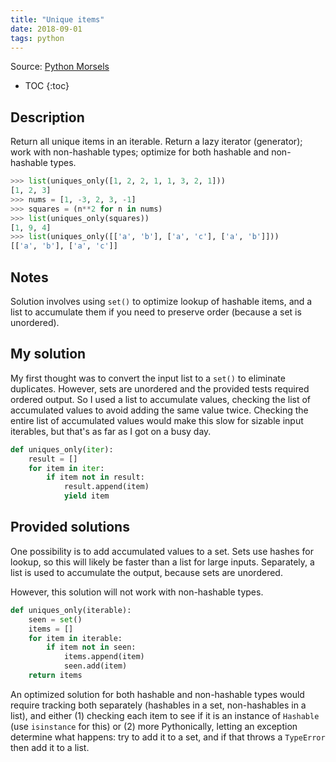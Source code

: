```yaml
---
title: "Unique items"
date: 2018-09-01
tags: python
---
```


Source: [Python Morsels](https://www.pythonmorsels.com/)

* TOC
{:toc}

## Description

Return all unique items in an iterable. Return a lazy iterator (generator);
work with non-hashable types; optimize for both hashable and non-hashable types.

```py
>>> list(uniques_only([1, 2, 2, 1, 1, 3, 2, 1]))
[1, 2, 3]
>>> nums = [1, -3, 2, 3, -1]
>>> squares = (n**2 for n in nums)
>>> list(uniques_only(squares))
[1, 9, 4]
>>> list(uniques_only([['a', 'b'], ['a', 'c'], ['a', 'b']]))
[['a', 'b'], ['a', 'c']]
```

## Notes

Solution involves using `set()` to optimize lookup of hashable items, and a list
to accumulate them if you need to preserve order (because a set is unordered).

## My solution

My first thought was to convert the input list to a `set()` to eliminate
duplicates. However, sets are unordered and the provided tests required
ordered output. So I used a list to accumulate  values, checking the list of
accumulated values to avoid adding the same value twice. Checking the entire
list of accumulated values would make this slow for sizable input iterables,
but that's as far as I got on a busy day.

```py
def uniques_only(iter):
    result = []
    for item in iter:
        if item not in result:
            result.append(item)
            yield item
```

## Provided solutions

One possibility is to add accumulated values to a set. Sets use hashes for
lookup, so this will likely be faster than a list for large inputs.
Separately, a list is used to accumulate the output, because sets are
unordered.

However, this solution will not work with non-hashable types.

```py
def uniques_only(iterable):
    seen = set()
    items = []
    for item in iterable:
        if item not in seen:
            items.append(item)
            seen.add(item)
    return items
```

An optimized solution for both hashable and non-hashable types would require
tracking both separately (hashables in a set, non-hashables in a list), and
either (1) checking each item to see if it is an instance of `Hashable` (use
`isinstance` for this)  or (2) more Pythonically, letting  an exception
determine what happens: try to add it to a set, and if that throws a
`TypeError` then add it to a list.
